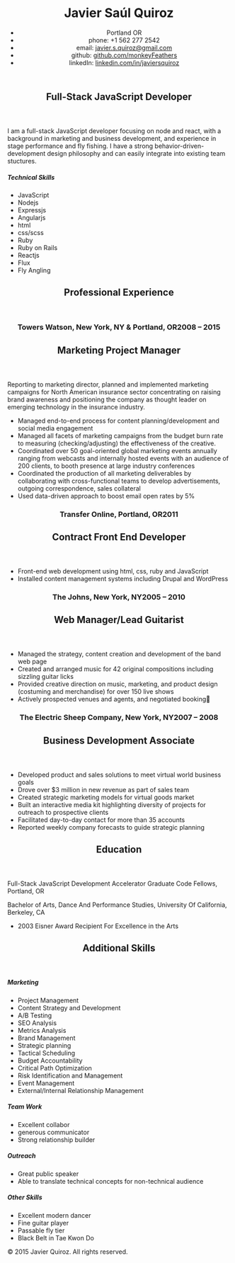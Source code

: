 <header>

# Javier Saúl Quiroz

*   Portland OR
*   phone: <a herf="tel:+15622772542">+1 562 277 2542</a>
*   email: [javier.s.quiroz@gmail.com](mailto:javier.s.quiroz@gmail.com)
*   github: [github.com/monkeyFeathers](https://github.com/monkeyFeathers)
*   linkedIn: [linkedin.com/in/javiersquiroz](https://www.linkedin.com/in/javiersquiroz)

</header>

<section id="about-me">

<header>

# Full-Stack JavaScript Developer

</header>

<article>

I am a full-stack JavaScript developer focusing on node and react, with a background in marketing and business development, and experience in stage performance and fly fishing. I have a strong behavior-driven-development design philosophy and can easily integrate into existing team stuctures.

##### Technical Skills

*   JavaScript
*   Nodejs
*   Expressjs
*   Angularjs
*   html
*   css/scss
*   Ruby
*   Ruby on Rails
*   Reactjs
*   Flux
*   Fly Angling

</article>

</section>

<section id="professional-experience">

<header>

# Professional Experience

</header>

<article class="job">

<header>

# <span class="company-name">Towers Watson</span>, <span class="job-location">New York, NY & Portland, OR</span><span class="job-dates">2008 – 2015</span>

## <span class="job-title">Marketing Project Manager</span>

</header>

<article class="job-description">

Reporting to marketing director, planned and implemented marketing campaigns for North American insurance sector concentrating on raising brand awareness and positioning the company as thought leader on emerging technology in the insurance industry.

*   Managed end-to-end process for content planning/development and social media engagement
*   Managed all facets of marketing campaigns from the budget burn rate to measuring (checking/adjusting) the effectiveness of the creative.
*   Coordinated over 50 goal-oriented global marketing events annually ranging from webcasts and internally hosted events with an audience of 200 clients, to booth presence at large industry conferences
*   Coordinated the production of all marketing deliverables by collaborating with cross-functional teams to develop advertisements, outgoing correspondence, sales collateral
*   Used data-driven approach to boost email open rates by 5%

</article>

</article>

<article>

<header>

# <span class="company-name">Transfer Online</span>, <span class="job-location">Portland, OR</span><span class="job-dates">2011</span>

## <span class="job-title">Contract Front End Developer</span>

</header>

<article class="job-description">

*   Front-end web development using html, css, ruby and JavaScript
*   Installed content management systems including Drupal and WordPress

</article>

</article>

<article>

<header>

# <span class="company-name">The Johns</span>, <span class="job-location">New York, NY</span><span class="job-dates">2005 – 2010</span>

## <span class="job-title">Web Manager/Lead Guitarist</span>

</header>

<article class="job-description">

*   Managed the strategy, content creation and development of the band web page
*   Created and arranged music for 42 original compositions including sizzling guitar licks
*   Provided creative direction on music, marketing, and product design (costuming and merchandise) for over 150 live shows
*   Actively prospected venues and agents, and negotiated booking

</article>

</article>

<article>

<header>

# <span class="company-name">The Electric Sheep Company</span>, <span class="job-location">New York, NY</span><span class="job-dates">2007 – 2008</span>

## <span class="job-title">Business Development Associate</span>

</header>

<article class="job-description">

*   Developed product and sales solutions to meet virtual world business goals
*   Drove over $3 million in new revenue as part of sales team
*   Created strategic marketing models for virtual goods market
*   Built an interactive media kit highlighting diversity of projects for outreach to prospective clients
*   Facilitated day-to-day contact for more than 35 accounts
*   Reported weekly company forecasts to guide strategic planning

</article>

</article>

</section>

<section id="education">

<header>

# Education

</header>

<article>

<span class="degree">Full-Stack JavaScript Development Accelerator Graduate <span class="institution">Code Fellows</span>, <span class="institution-locaion">Portland, OR</span></span>

</article>

<article>

<span class="degree">Bachelor of Arts, Dance And Performance Studies, <span class="institution">University Of California</span>, <span class="institution-locaion">Berkeley, CA</span></span>

*   2003 Eisner Award Recipient For Excellence in the Arts

</article>

</section>

<section class="additional-experience">

<header>

# Additional Skills

</header>

<article>

##### Marketing

*   Project Management
*   Content Strategy and Development
*   A/B Testing
*   SEO Analysis
*   Metrics Analysis
*   Brand Management
*   Strategic planning
*   Tactical Scheduling
*   Budget Accountability
*   Critical Path Optimization
*   Risk Identification and Management
*   Event Management
*   External/Internal Relationship Management

##### Team Work

*   Excellent collabor
*   generous communicator
*   Strong relationship builder

##### Outreach

*   Great public speaker
*   Able to translate technical concepts for non-technical audience

##### Other Skills

*   Excellent modern dancer
*   Fine guitar player
*   Passable fly tier
*   Black Belt in Tae Kwon Do

</article>

</section>

<footer>© 2015 Javier Quiroz. All rights reserved.</footer>
